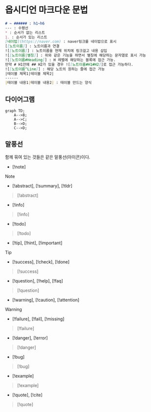 # 옵시디언 마크다운 문법

```markdown
# ~ ###### : h1~h6
--- : 수평선
* : 순서가 없는 리스트
1. : 순서가 있는 리스트
[네이밥](https://naver.com) : naver링크를 네이밥으로 표시
[[노트이름]] : 노트이름과 연결
![[노트이름]] : 노트이름을 현재 위치에 링크걸고 내용 삽입
![[노트이름|별칭]] : 위와 같은 기능을 하면서 별칭에 해당하는 문자열로 표시 가능
![[노트이름#Heading]] : H 레벨에 해당하는 블록에 접근 가능.
만약 # H1안에 ## H2가 있을 경우 ![[노트이름#H1#H2]]로 접근 가능하다.
![[노트이름^Line]] : 해당 노트의 원하는 줄에 접근 가능
|테이블 제목1|테이블 제목2|
------
|테이블 내용1|테이블 내용2| : 테이블 만드는 양식
```

## 다이어그램
```mermaid
graph TD;
    A-->B;
    A-->C;
    B-->D;
    C-->D;
```

## 말풍선

함께 묶여 있는 것들은 같은 말풍선(아이콘)이다.

- [!note]

>[!note]

- [!abstract], [!summary], [!tldr]

>[!abstract]

- [!info]

>[!info]

- [!todo]

>[!todo]

- [!tip], [!hint], [!important]

>[!tip]

- [!success], [!check], [!done]

>[!success]

- [!question], [!help], [!faq]

>[!question]

- [!warning], [!caution], [!attention]

>[!warning]

- [!failure], [!fail], [!missing]

>[!failure]

- [!danger], [!error]

>[!danger]

- [!bug]

>[!bug]

- [!example]

>[!example]

- [!quote], [!cite]

>[!quote]

